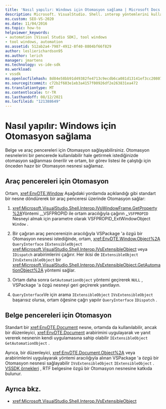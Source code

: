 ```yaml
---
title: 'Nasıl yapılır: Windows için Otomasyon sağlama | Microsoft Docs'
description: Microsoft. VisualStudio. Shell. ınterop yöntemlerini kullanarak Visual Studio belge ve araç pencereleri için nasıl otomasyon sağlayacağınızı öğrenin.
ms.custom: SEO-VS-2020
ms.date: 11/04/2016
ms.topic: how-to
helpviewer_keywords:
- automation [Visual Studio SDK], tool windows
- tool windows, automation
ms.assetid: 512ab2a4-7987-4912-8f40-8804bf66f829
author: leslierichardson95
ms.author: lerich
manager: jmartens
ms.technology: vs-ide-sdk
ms.workload:
- vssdk
ms.openlocfilehash: 8d84e58bb91d49382fe4713c9ecdb6ca081d13141ef3cc2080781ca2e6b666f1
ms.sourcegitcommit: c72b2f603e1eb3a4157f00926df2e263831ea472
ms.translationtype: MT
ms.contentlocale: tr-TR
ms.lasthandoff: 08/12/2021
ms.locfileid: "121388649"
---
```

# <a name="how-to-provide-automation-for-windows"></a>Nasıl yapılır: Windows için Otomasyon sağlama

Belge ve araç pencereleri için Otomasyon sağlayabilirsiniz. Otomasyon nesnelerini bir pencerede kullanılabilir hale getirmek istediğinizde otomasyon sağlanması önerilir ve ortam, bir görev listesi ile çalıştığı için önceden hazır bir Otomasyon nesnesi sağlamaz.

## <a name="automation-for-tool-windows"></a>Araç pencereleri için Otomasyon

Ortam, <xref:EnvDTE.Window> Aşağıdaki yordamda açıklandığı gibi standart bir nesne döndürerek bir araç penceresi üzerinde Otomasyon sağlar:

1. <xref:Microsoft.VisualStudio.Shell.Interop.IVsWindowFrame.GetProperty%2A>Yöntemi __VSFPROPID ile ortam aracılığıyla çağırın [. ](<xref:Microsoft.VisualStudio.Shell.Interop.__VSFPROPID.VSFPROPID_ExtWindowObject>) `VSFPROPID` Nesneyi almak için parametre olarak VSFPROPID_ExtWindowObject `Window` .

2. Bir çağıran araç pencerenizin aracılığıyla VSPackage 'a özgü bir Otomasyon nesnesi istediğinde, ortam, <xref:EnvDTE.Window.Object%2A> `QueryInterface` `IExtensibleObject` <xref:Microsoft.VisualStudio.Shell.Interop.IVsExtensibleObject> veya `IDispatch` arabirimlerini çağırır. Her ikisi de `IExtensibleObject` `IVsExtensibleObject` bir <xref:Microsoft.VisualStudio.Shell.Interop.IVsExtensibleObject.GetAutomationObject%2A> yöntemi sağlar.

3. Ortam daha sonra `GetAutomationObject` yöntemi geçirerek `NULL` , VSPackage 'a özgü nesneyi geri geçirerek yanıtlayın.

4. `QueryInterface`Ve için arama `IExtensibleObject` `IVsExtensibleObject` başarısız olursa, ortam öğesine çağrı yapılır `QueryInterface` `IDispatch` .

## <a name="automation-for-document-windows"></a>Belge pencereleri için Otomasyon

Standart bir <xref:EnvDTE.Document> nesne, ortamda da kullanılabilir, ancak bir düzenleyici, <xref:EnvDTE.Document> arabirimini uygulayarak ve yanıt vererek nesnenin kendi uygulamasına sahip olabilir `IExtensibleObject` `GetAutomationObject` .

Ayrıca, bir düzenleyici, <xref:EnvDTE.Document.Object%2A> veya arabirimlerini uygulayarak yöntemi aracılığıyla alınan VSPackage 'a özgü bir Otomasyon nesnesi sağlayabilir `IVsExtensibleObject` `IExtensibleObject` . [VSSDK örnekleri](https://github.com/Microsoft/VSSDK-Extensibility-Samples) , RTF belgesine özgü bir Otomasyon nesnesine katkıda bulunur.

## <a name="see-also"></a>Ayrıca bkz.

- <xref:Microsoft.VisualStudio.Shell.Interop.IVsExtensibleObject>
